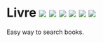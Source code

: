 # Livre [![](https://img.shields.io/travis/znck/livre.svg)](https://travis-ci.org/znck/livre) [![](https://img.shields.io/github/release/znck/livre.svg)](https://github.com/znck/livre/releases) [![](https://img.shields.io/packagist/v/znck/livre.svg)](https://packagist.org/packages/znck/livre) [![](https://img.shields.io/packagist/dt/znck/livre.svg)](https://packagist.org/packages/znck/livre)  [![](https://img.shields.io/packagist/l/znck/livre.svg)](http://znck.mit-license.org) [![](https://www.codacy.com/project/badge/005c3669e57442a198f3a4ffe5e5c9e2)](https://www.codacy.com/app/znck/livre)

Easy way to search books.



